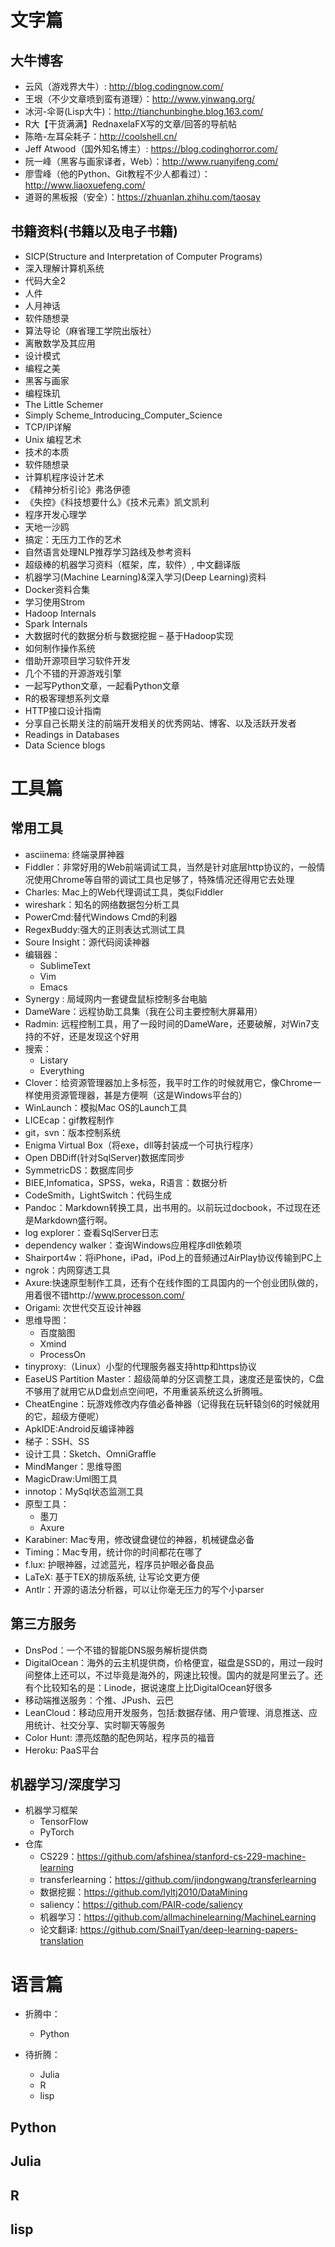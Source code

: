 # 文字篇

## 大牛博客

* 云风（游戏界大牛）: http://blog.codingnow.com/
* 王垠（不少文章喷到蛮有道理）：http://www.yinwang.org/
* 冰河-伞哥(Lisp大牛)：http://tianchunbinghe.blog.163.com/
* R大【干货满满】RednaxelaFX写的文章/回答的导航帖
* 陈皓-左耳朵耗子：http://coolshell.cn/
* Jeff Atwood（国外知名博主）: https://blog.codinghorror.com/
* 阮一峰（黑客与画家译者，Web）：http://www.ruanyifeng.com/
* 廖雪峰（他的Python、Git教程不少人都看过）：http://www.liaoxuefeng.com/
* 道哥的黑板报（安全）：https://zhuanlan.zhihu.com/taosay

## 书籍资料(书籍以及电子书籍)

* SICP(Structure and Interpretation of Computer Programs)
* 深入理解计算机系统
* 代码大全2
* 人件
* 人月神话
* 软件随想录
* 算法导论（麻省理工学院出版社）
* 离散数学及其应用
* 设计模式
* 编程之美
* 黑客与画家
* 编程珠玑
* The Little Schemer
* Simply Scheme_Introducing_Computer_Science
* TCP/IP详解
* Unix 编程艺术
* 技术的本质
* 软件随想录
* 计算机程序设计艺术
* 《精神分析引论》弗洛伊德
* 《失控》《科技想要什么》《技术元素》凯文凯利
* 程序开发心理学
* 天地一沙鸥
* 搞定：无压力工作的艺术
* 自然语言处理NLP推荐学习路线及参考资料
* 超级棒的机器学习资料（框架，库，软件）, 中文翻译版
* 机器学习(Machine Learning)&深入学习(Deep Learning)资料
* Docker资料合集
* 学习使用Strom
* Hadoop Internals
* Spark Internals
* 大数据时代的数据分析与数据挖掘 – 基于Hadoop实现
* 如何制作操作系统
* 借助开源项目学习软件开发
* 几个不错的开源游戏引擎
* 一起写Python文章，一起看Python文章
* R的极客理想系列文章
* HTTP接口设计指南
* 分享自己长期关注的前端开发相关的优秀网站、博客、以及活跃开发者
* Readings in Databases
* Data Science blogs

# 工具篇

## 常用工具

* asciinema: 终端录屏神器
* Fiddler：非常好用的Web前端调试工具，当然是针对底层http协议的，一般情况使用Chrome等自带的调试工具也足够了，特殊情况还得用它去处理
* Charles: Mac上的Web代理调试工具，类似Fiddler
* wireshark：知名的网络数据包分析工具
* PowerCmd:替代Windows Cmd的利器
* RegexBuddy:强大的正则表达式测试工具
* Soure Insight：源代码阅读神器
* 编辑器：
   + SublimeText
   + Vim
   + Emacs
* Synergy : 局域网内一套键盘鼠标控制多台电脑
* DameWare：远程协助工具集（我在公司主要控制大屏幕用）
* Radmin: 远程控制工具，用了一段时间的DameWare，还要破解，对Win7支持的不好，还是发现这个好用
* 搜索：
   + Listary
   + Everything
* Clover：给资源管理器加上多标签，我平时工作的时候就用它，像Chrome一样使用资源管理器，甚是方便啊（这是Windows平台的）
* WinLaunch：模拟Mac OS的Launch工具
* LICEcap：gif教程制作
* git，svn：版本控制系统
* Enigma Virtual Box（将exe，dll等封装成一个可执行程序）
* Open DBDiff(针对SqlServer)数据库同步
* SymmetricDS：数据库同步
* BIEE,Infomatica，SPSS，weka，R语言：数据分析
* CodeSmith，LightSwitch：代码生成
* Pandoc：Markdown转换工具，出书用的。以前玩过docbook，不过现在还是Markdown盛行啊。
* log explorer：查看SqlServer日志
* dependency walker：查询Windows应用程序dll依赖项
* Shairport4w：将iPhone，iPad，iPod上的音频通过AirPlay协议传输到PC上
* ngrok：内网穿透工具
* Axure:快速原型制作工具，还有个在线作图的工具国内的一个创业团队做的，用着很不错http://www.processon.com/
* Origami: 次世代交互设计神器
* 思维导图：
   + 百度脑图
   + Xmind
   + ProcessOn
* tinyproxy:（Linux）小型的代理服务器支持http和https协议
* EaseUS Partition Master：超级简单的分区调整工具，速度还是蛮快的，C盘不够用了就用它从D盘划点空间吧，不用重装系统这么折腾哦。
* CheatEngine：玩游戏修改内存值必备神器（记得我在玩轩辕剑6的时候就用的它，超级方便呢）
* ApkIDE:Android反编译神器
* 梯子：SSH、SS
* 设计工具：Sketch、OmniGraffle
* MindManger：思维导图
* MagicDraw:Uml图工具
* innotop：MySql状态监测工具
* 原型工具：
   + 墨刀
   + Axure
* Karabiner: Mac专用，修改键盘键位的神器，机械键盘必备
* Timing：Mac专用，统计你的时间都花在哪了
* f.lux: 护眼神器，过滤蓝光，程序员护眼必备良品
* LaTeX: 基于ΤΕΧ的排版系统, 让写论文更方便
* Antlr：开源的语法分析器，可以让你毫无压力的写个小parser

## 第三方服务

* DnsPod：一个不错的智能DNS服务解析提供商
* DigitalOcean：海外的云主机提供商，价格便宜，磁盘是SSD的，用过一段时间整体上还可以，不过毕竟是海外的，网速比较慢。国内的就是阿里云了。还有个比较知名的是：Linode，据说速度上比DigitalOcean好很多
* 移动端推送服务：个推、JPush、云巴
* LeanCloud：移动应用开发服务，包括:数据存储、用户管理、消息推送、应用统计、社交分享、实时聊天等服务
* Color Hunt: 漂亮炫酷的配色网站，程序员的福音
* Heroku: PaaS平台

## 机器学习/深度学习

* 机器学习框架
   + TensorFlow
   + PyTorch
* 仓库
   + CS229：https://github.com/afshinea/stanford-cs-229-machine-learning
   + transferlearning：https://github.com/jindongwang/transferlearning
   + 数据挖掘：https://github.com/lyltj2010/DataMining
   + saliency：https://github.com/PAIR-code/saliency
   + 机器学习：https://github.com/allmachinelearning/MachineLearning
   + 论文翻译: https://github.com/SnailTyan/deep-learning-papers-translation

# 语言篇

* 折腾中：
    * Python

* 待折腾：
    * Julia
    * R
    * lisp

## Python

## Julia

## R

## lisp
